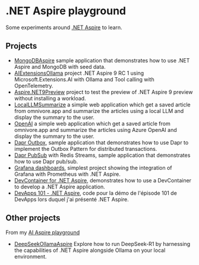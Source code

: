 # .NET Aspire playground

Some experiments around [.NET Aspire](https://learn.microsoft.com/en-us/dotnet/aspire/get-started/aspire-overview) to learn.

## Projects

- [MongoDBAspire](https://github.com/laurentkempe/aspirePlayground/tree/main/MongoDBAspire) sample application that demonstrates how to use .NET Aspire and MongoDB with seed data.
- [AIExtensionsOllama](https://github.com/laurentkempe/aspirePlayground/tree/main/AIExtensionsOllama) project .NET Aspire 9 RC 1 using Microsoft.Extensions.AI with Ollama and Tool calling with OpenTelemetry.
- [Aspire.NET9Preview](https://github.com/laurentkempe/aspirePlayground/tree/main/Aspire.NET9Preview) project to test the preview of .NET Aspire 9 preview without installing a workload.
- [LocalLLMSummarize](https://github.com/laurentkempe/aspirePlayground/tree/main/LocalLLMSummarize) a simple web application which get a saved article from omnivore.app and summarize the articles using a local LLM and display the summary to the user.
- [OpenAI](https://github.com/laurentkempe/aspirePlayground/tree/main/OpenAI) a simple web application which get a saved article from omnivore.app and summarize the articles using Azure OpenAI and display the summary to the user.
- [Dapr Outbox](https://github.com/laurentkempe/aspirePlayground/tree/main/DaprOutbox), sample application that demonstrates how to use Dapr to implement the Outbox Pattern for distributed transactions.
- [Dapr PubSub](https://github.com/laurentkempe/aspirePlayground/tree/main/DaprPubSub) with Redis Streams, sample application that demonstrates how to use Dapr pub/sub.
- [Grafana dashboards](https://github.com/laurentkempe/aspirePlayground/tree/main/GrafanaDashboards), simplest project showing the integration of Grafana with Prometheus with .NET Aspire.
- [DevContainer for .NET Aspire](https://github.com/laurentkempe/aspirePlayground/tree/main/DevContainer), demonstrates how to use a DevContainer to develop a .NET Aspire application.
- [DevApps 101 - .NET Aspire](https://github.com/laurentkempe/aspirePlayground/tree/main/DevApps101), code pour la démo de l'épisode 101 de DevApps lors duquel j'ai présenté .NET Aspire.

## Other projects

From my [AI Aspire playground](https://github.com/laurentkempe/aiPlayground)

- [DeepSeekOllamaAspire](https://github.com/laurentkempe/aiPlayground/tree/main/DeepSeekOllamaAspire) Explore how to run DeepSeek-R1 by harnessing the capabilities of .NET Aspire alongside Ollama on your local environment.
